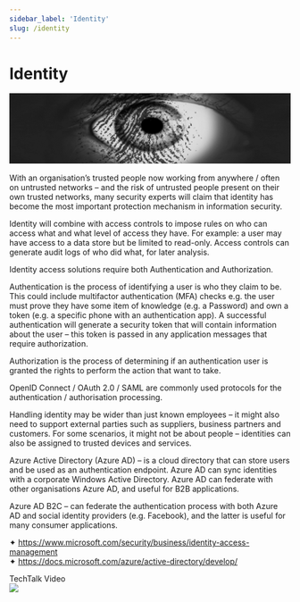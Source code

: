 ```yaml
---
sidebar_label: 'Identity'
slug: /identity
---
```


# Identity

![](images/14-identity.png)

With an organisation’s trusted people now working from anywhere / often on untrusted networks – and the risk of untrusted people present on their own trusted networks, many security experts will claim that identity has become the most important protection mechanism in information security.

Identity will combine with access controls to impose rules on who can access what and what level of access they have. For example: a user may have access to a data store but be limited to read-only. Access controls can generate audit logs of who did what, for later analysis.

Identity access solutions require both Authentication and Authorization.

Authentication is the process of identifying a user is who they claim to be. This could include multifactor authentication (MFA) checks e.g. the user must prove they have some item of knowledge (e.g. a Password) and own a token (e.g. a specific phone with an authentication app). A successful authentication will generate a security token that will contain information about the user – this token is passed in any application messages that require authorization. 

Authorization is the process of determining if an authentication user is granted the rights to perform the action that want to take.

OpenID Connect / OAuth 2.0 / SAML are commonly used protocols for the authentication / authorisation processing.

Handling identity may be wider than just known employees – it might also need to support external parties such as suppliers, business partners and customers. For some scenarios, it might not be about people – identities can also be assigned to trusted devices and services.

Azure Active Directory (Azure AD) – is a cloud directory that can store users and be used as an authentication endpoint. Azure AD can sync identities with a corporate Windows Active Directory.  Azure AD can federate with other organisations Azure AD, and useful for B2B applications.

Azure AD B2C – can federate the authentication process with both Azure AD and social identity providers (e.g. Facebook), and the latter is useful for many consumer applications.

&#x2726; <https://www.microsoft.com/security/business/identity-access-management>  
&#x2726; <https://docs.microsoft.com/azure/active-directory/develop/>  

TechTalk Video  
[![](https://i3.ytimg.com/vi/AE92MlnM6qw/mqdefault.jpg)](https://youtu.be/AE92MlnM6qw)
